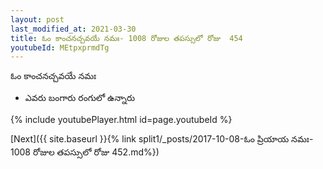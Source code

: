 ```yaml
---
layout: post
last_modified_at: 2021-03-30
title: ఓం కాంచనచ్చవయే నమః- 1008 రోజుల తపస్సులో రోజు  454
youtubeId: MEtpxprmdTg
---
```

 
 
 ఓం కాంచనచ్చవయే నమః  
 
 -  ఎవరు బంగారు రంగులో ఉన్నారు 
 
  
 
  
 
 
 
 
 
 


{% include youtubePlayer.html id=page.youtubeId %}
 
[Next]({{ site.baseurl }}{% link  split1/_posts/2017-10-08-ఓం ప్రియాయ నమః- 1008 రోజుల తపస్సులో రోజు  452.md%})
 

